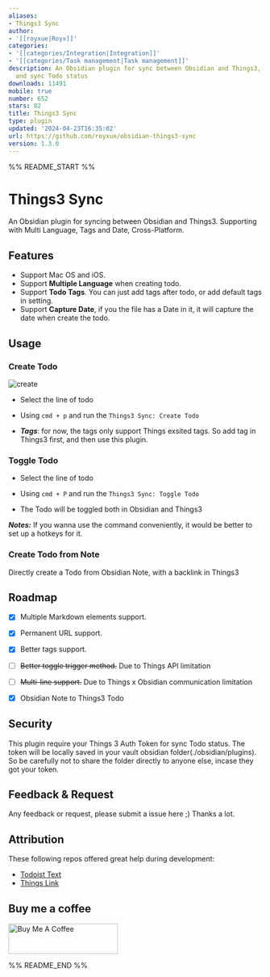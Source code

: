 ```yaml
---
aliases:
- Things3 Sync
author:
- '[[royxue|Royx]]'
categories:
- '[[categories/Integration|Integration]]'
- '[[categories/Task management|Task management]]'
description: An Obsidian plugin for sync between Obsidian and Things3, create Todo
  and sync Todo status
downloads: 11491
mobile: true
number: 652
stars: 82
title: Things3 Sync
type: plugin
updated: '2024-04-23T16:35:02'
url: https://github.com/royxue/obsidian-things3-sync
version: 1.3.0
---
```


%% README_START %%

# Things3 Sync
An Obsidian plugin for syncing between Obsidian and Things3. Supporting with Multi Language, Tags and Date, Cross-Platform.
## Features

* Support Mac OS and iOS.
* Support **Multiple Language** when creating todo.
* Support **Todo Tags**. You can just add tags after todo, or add default tags in setting.
* Support **Capture Date**, if you the file has a Date in it, it will capture the date when create the todo.

## Usage

### Create Todo
![create](https://raw.githubusercontent.com/royxue/obsidian-things3-sync/HEAD/misc/create.png)

* Select the line of todo

* Using `cmd + p` and run the `Things3 Sync: Create Todo`

* ***Tags***: for now, the tags only support Things exsited tags. So add tag in Things3 first, and then use this plugin.

### Toggle Todo

* Select the line of todo

* Using `cmd + P` and run the `Things3 Sync: Toggle Todo`

* The Todo will be toggled both in Obsidian and Things3

***Notes:*** If you wanna use the command conveniently, it would be better to set up a hotkeys for it.

### Create Todo from Note
Directly create a Todo from Obsidian Note, with a backlink in Things3

## Roadmap

- [x] Multiple Markdown elements support.

- [x] Permanent URL support.

- [x] Better tags support.

- [ ] ~~Better toggle trigger method.~~ Due to Things API limitation

- [ ] ~~Multi-line support.~~ Due to Things x Obsidian communication limitation

- [x] Obsidian Note to Things3 Todo

## Security

This plugin require your Things 3 Auth Token for sync Todo status. The token will be locally saved in your vault obsidian folder(./obsidian/plugins). So be carefully not to share the folder directly to anyone else, incase they got your token.

## Feedback & Request

Any feedback or request, please submit a issue here ;)
Thanks a lot.

## Attribution
These following repos offered great help during development:
* [Todoist Text](https://github.com/wesmoncrief/obsidian-todoist-text)
* [Things Link](https://github.com/gavinmn/obsidian-things-link)

## Buy me a coffee

<a href="https://www.buymeacoffee.com/royx" target="_blank"><img src="https://cdn.buymeacoffee.com/buttons/v2/default-red.png" alt="Buy Me A Coffee" style="height: 60px !important;width: 217px !important;" ></a>


%% README_END %%